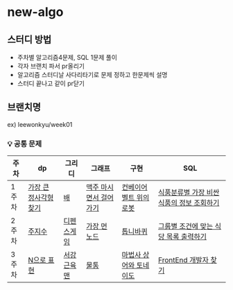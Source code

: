 # new-algo
## 스터디 방법
- 주차별 알고리즘4문제, SQL 1문제 풀이
- 각자 브랜치 파서 pr올리기
- 알고리즘 스터디날 사다리타기로 문제 정하고 한문제씩 설명
- 스터디 끝나고 같이 pr닫기

## 브랜치명
ex) leewonkyu/week01

### 💡 공통 문제
| 주차 | dp | 그리디 | 그래프 | 구현 | SQL |
|------|------|----|----|----|----|
| 1주차 | <a href="https://school.programmers.co.kr/learn/courses/30/lessons/12905">가장 큰 정사각형 찾기</a> | <a href="https://www.acmicpc.net/problem/1092">배</a> | <a href="https://www.acmicpc.net/problem/9205">맥주 마시면서 걸어가기 </a> | <a href="https://www.acmicpc.net/problem/20055">컨베이어 벨트 위의 로봇</a> | <a href="https://school.programmers.co.kr/learn/courses/30/lessons/131116">식품분류별 가장 비싼 식품의 정보 조회하기</a> |
| 2주차 | [주지수](https://www.acmicpc.net/problem/15724) | [디펜스게임](https://school.programmers.co.kr/learn/courses/30/lessons/142085) | [가장 먼 노드](https://school.programmers.co.kr/learn/courses/30/lessons/49189) | [톱니바퀴](https://www.acmicpc.net/problem/14891) | [그룹별 조건에 맞는 식당 목록 출력하기](https://school.programmers.co.kr/learn/courses/30/lessons/131124) |
| 3주차 | [N으로 표현](https://school.programmers.co.kr/learn/courses/30/lessons/42895) | [서강근육맨](https://www.acmicpc.net/problem/20300) | [물통](https://www.acmicpc.net/problem/2251) | [마법사 상어와 토네이도](https://www.acmicpc.net/problem/20057) | [FrontEnd 개발자 찾기](https://school.programmers.co.kr/learn/courses/30/lessons/276035) |
